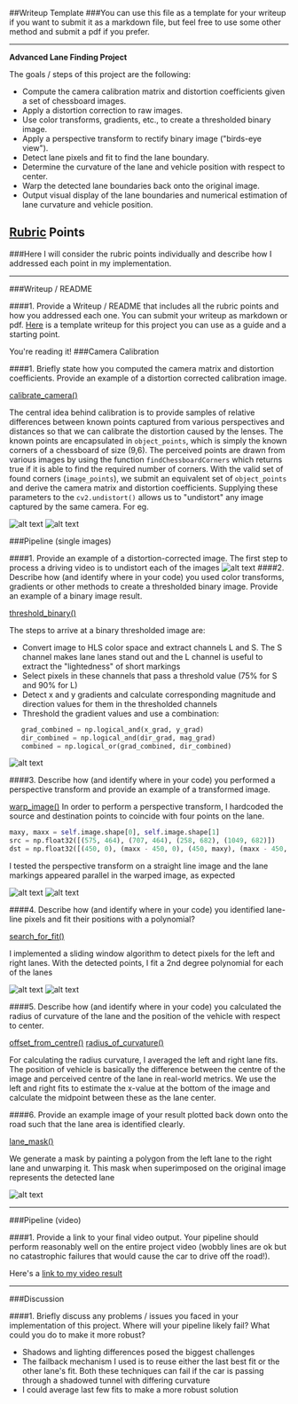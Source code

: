 ##Writeup Template
###You can use this file as a template for your writeup if you want to submit it as a markdown file, but feel free to use some other method and submit a pdf if you prefer.

---

**Advanced Lane Finding Project**

The goals / steps of this project are the following:

* Compute the camera calibration matrix and distortion coefficients given a set of chessboard images.
* Apply a distortion correction to raw images.
* Use color transforms, gradients, etc., to create a thresholded binary image.
* Apply a perspective transform to rectify binary image ("birds-eye view").
* Detect lane pixels and fit to find the lane boundary.
* Determine the curvature of the lane and vehicle position with respect to center.
* Warp the detected lane boundaries back onto the original image.
* Output visual display of the lane boundaries and numerical estimation of lane curvature and vehicle position.

[//]: # (Image References)
[distorted]: ./output_images/distorted.png "Distorted"
[undistorted]: ./output_images/undistorted.png "Undistorted"
[undistorted_road]: ./output_images/undistorted_road.png "Undistorted road"
[before_warp]: ./output_images/before_warped1.png "Before warping"
[warped]: ./output_images/warped1.png "After warping"
[binary_threshold]: ./output_images/binary_test_images.png "Thresholded test images"
[sliding_window]: ./output_images/sliding-window.png "Sliding window"
[sliding_window_fit]: ./output_images/sliding-window-fit.png "Sliding window fit"
[annotated]: ./output_images/annotated.png "Annotated"

## [Rubric](https://review.udacity.com/#!/rubrics/571/view) Points
###Here I will consider the rubric points individually and describe how I addressed each point in my implementation.  

---
###Writeup / README

####1. Provide a Writeup / README that includes all the rubric points and how you addressed each one.  You can submit your writeup as markdown or pdf.  [Here](https://github.com/udacity/CarND-Advanced-Lane-Lines/blob/master/writeup_template.md) is a template writeup for this project you can use as a guide and a starting point.  

You're reading it!
###Camera Calibration

####1. Briefly state how you computed the camera matrix and distortion coefficients. Provide an example of a distortion corrected calibration image.

[calibrate_camera()](https://github.com/subhash/CarND-Advanced-Lane-Lines/blob/master/lane-detection.py#L88)

The central idea behind calibration is to provide samples of relative differences between known points captured from various perspectives and distances so that we can calibrate the distortion caused by the lenses. The known points are encapsulated in `object_points`, which is simply the known corners of a chessboard of size (9,6). The perceived points are drawn from various images by using the function `findChessboardCorners` which returns true if it is able to find the required number of corners. With the valid set of found corners (`image_points`), we submit an equivalent set of `object_points` and derive the camera matrix and distortion coefficients. Supplying these parameters to the `cv2.undistort()` allows us to "undistort" any image captured by the same camera. For eg.

![alt text][distorted]
![alt text][undistorted]

###Pipeline (single images)

####1. Provide an example of a distortion-corrected image.
The first step to process a driving video is to undistort each of the images
![alt text][undistorted_road]
####2. Describe how (and identify where in your code) you used color transforms, gradients or other methods to create a thresholded binary image.  Provide an example of a binary image result.

[threshold_binary()](https://github.com/subhash/CarND-Advanced-Lane-Lines/blob/master/lane-detection.py#L146)

The steps to arrive at a binary thresholded image are:
 * Convert image to HLS color space and extract channels L and S. The S channel makes lane lanes stand out and the L channel is useful to extract the "lightedness" of short markings
 * Select pixels in these channels that pass a threshold value (75% for S and 90% for L)
 * Detect x and y gradients and calculate corresponding magnitude and direction values for them in the thresholded channels
 * Threshold the gradient values and use a combination:

 ```python
    grad_combined = np.logical_and(x_grad, y_grad)
    dir_combined = np.logical_and(dir_grad, mag_grad)
    combined = np.logical_or(grad_combined, dir_combined)
 ```

![alt text][binary_threshold]

####3. Describe how (and identify where in your code) you performed a perspective transform and provide an example of a transformed image.

[warp_image()](https://github.com/subhash/CarND-Advanced-Lane-Lines/blob/master/lane-detection.py#L155)
In order to perform a perspective transform, I hardcoded the source and destination points to coincide with four points on the lane.

```python
maxy, maxx = self.image.shape[0], self.image.shape[1]
src = np.float32([(575, 464), (707, 464), (258, 682), (1049, 682)])
dst = np.float32([(450, 0), (maxx - 450, 0), (450, maxy), (maxx - 450, maxy)])
```

I tested the perspective transform on a straight line image and the lane markings appeared parallel in the warped image, as expected

![alt text][before_warp]
![alt text][warped]

####4. Describe how (and identify where in your code) you identified lane-line pixels and fit their positions with a polynomial?

[search_for_fit()](https://github.com/subhash/CarND-Advanced-Lane-Lines/blob/master/lane-detection.py#L207)

I implemented a sliding window algorithm to detect pixels for the left and right lanes. With the detected points, I fit a 2nd degree polynomial for each of the lanes

![alt text][sliding_window]
![alt text][sliding_window_fit]

####5. Describe how (and identify where in your code) you calculated the radius of curvature of the lane and the position of the vehicle with respect to center.

[offset_from_centre()](https://github.com/subhash/CarND-Advanced-Lane-Lines/blob/master/lane-detection.py#L69)
[radius_of_curvature()](https://github.com/subhash/CarND-Advanced-Lane-Lines/blob/master/lane-detection.py#L65)

For calculating the radius curvature, I averaged the left and right lane fits. The position of vehicle is basically the difference between the centre of the image and perceived centre of the lane in real-world metrics. We use the left and right fits to estimate the x-value at the bottom of the image and calculate the midpoint between these as the lane center.

####6. Provide an example image of your result plotted back down onto the road such that the lane area is identified clearly.

[lane_mask()](https://github.com/subhash/CarND-Advanced-Lane-Lines/blob/master/lane-detection.py#L238)

We generate a mask by painting a polygon from the left lane to the right lane and unwarping it. This mask when superimposed on the original image represents the detected lane 

![alt text][annotated]

---

###Pipeline (video)

####1. Provide a link to your final video output.  Your pipeline should perform reasonably well on the entire project video (wobbly lines are ok but no catastrophic failures that would cause the car to drive off the road!).

Here's a [link to my video result](https://youtu.be/t--4y0edN5k)

---

###Discussion

####1. Briefly discuss any problems / issues you faced in your implementation of this project.  Where will your pipeline likely fail?  What could you do to make it more robust?

* Shadows and lighting differences posed the biggest challenges
* The failback mechanism I used is to reuse either the last best fit or the other lane's fit. Both these techniques can fail if the car is passing through a shadowed tunnel with differing curvature
* I could average last few fits to make a more robust solution

